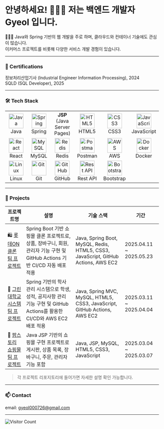 <h1>안녕하세요! 🙋🏻‍♀️ 저는 백엔드 개발자 Gyeol 입니다.</h1>

<p>👩🏻‍💻 Java와 Spring 기반의 웹 개발을 주로 하며, 클라우드와 컨테이너 기술에도 관심이 많습니다.<br>
이커머스 프로젝트를 비롯해 다양한 서비스 개발 경험이 있습니다.</p>

---

### 📜 Certifications
<p>정보처리산업기사 (Industrial Engineer Information Processing), 2024<br>
SQLD (SQL Developer), 2025</p>

---

<h3>🛠 Tech Stack</h3>

<table>
  <tr>
    <td align="center" width="96">
      <img src="https://skillicons.dev/icons?i=java" width="48" height="48" alt="Java" /><br>Java
    </td>
    <td align="center" width="96">
      <img src="https://skillicons.dev/icons?i=spring" width="48" height="48" alt="Spring" /><br>Spring
    </td>
    <td align="center" width="96">
      <strong>JSP</strong><br>(Java Server Pages)
    </td>
    <td align="center" width="96">
      <img src="https://skillicons.dev/icons?i=html" width="48" height="48" alt="HTML5" /><br>HTML5
    </td>
    <td align="center" width="96">
      <img src="https://skillicons.dev/icons?i=css" width="48" height="48" alt="CSS3" /><br>CSS3
    </td>
    <td align="center" width="96">
      <img src="https://techstack-generator.vercel.app/js-icon.svg" width="48" height="48" alt="JavaScript" /><br>JavaScript
    </td>
  </tr>
  <tr>
    <td align="center" width="96">
      <img src="https://skillicons.dev/icons?i=react" width="48" height="48" alt="React" /><br>React
    </td>
    <td align="center" width="96">
      <img src="https://skillicons.dev/icons?i=mysql" width="48" height="48" alt="MySQL" /><br>MySQL
    </td>
    <td align="center" width="96">
      <img src="https://skillicons.dev/icons?i=redis" width="48" height="48" alt="Redis" /><br>Redis
    </td>
    <td align="center" width="96">
      <img src="https://skillicons.dev/icons?i=postman" width="48" height="48" alt="Postman" /><br>Postman
    </td>
    <td align="center" width="96">
      <img src="https://skillicons.dev/icons?i=aws" width="48" height="48" alt="AWS" /><br>AWS
    </td>
    <td align="center" width="96">
      <img src="https://techstack-generator.vercel.app/docker-icon.svg" width="48" height="48" alt="Docker" /><br>Docker
    </td>
  </tr>
  <tr>
    <td align="center" width="96">
      <img src="https://skillicons.dev/icons?i=linux" width="48" height="48" alt="Linux" /><br>Linux
    </td>
    <td align="center" width="96">
      <img src="https://skillicons.dev/icons?i=git" width="48" height="48" alt="Git" /><br>Git
    </td>
    <td align="center" width="96">
      <img src="https://techstack-generator.vercel.app/github-icon.svg" width="48" height="48" alt="GitHub" /><br>GitHub
    </td>
    <td align="center" width="96">
      <img src="https://techstack-generator.vercel.app/restapi-icon.svg" width="48" height="48" alt="Rest API" /><br>Rest API
    </td>
    <td align="center" width="96">
      <img src="https://skillicons.dev/icons?i=bootstrap" width="48" height="48" alt="Bootstrap" /><br>Bootstrap
    </td>
    <!--
    <td align="center" width="96">
      <img src="https://cdn.simpleicons.org/elasticsearch/005571" width="48" height="48" alt="Elasticsearch" /><br>Elasticsearch
    </td>
    -->
  </tr>
</table>

---

### 🔗 Projects

| 프로젝트명 | 설명 | 기술 스택 | 기간 |
|-----------|------|-----------|------|
| 🛍 [롯데ON 클론 팀 프로젝트](https://github.com/Gyeol00/LotteON_clone_project) | Spring Boot 기반 쇼핑몰 클론 프로젝트로, 상품, 장바구니, 회원, 관리자 기능 구현 및 GitHub Actions 기반 CI/CD 자동 배포 적용 | Java, Spring Boot, MySQL, Redis, HTML5, CSS3, JavaScript, GitHub Actions, AWS EC2 | 2025.04.11 ~ 2025.05.23 |
| 🏫 [그린대학교 시스템 팀 프로젝트](https://github.com/Gyeol00/greenUniversity) | Spring 기반의 학사 관리 시스템으로 학생, 성적, 공지사항 관리 기능 구현 및 GitHub Actions를 활용한 CI/CD와 AWS EC2 배포 적용 | Java, Spring MVC, MySQL, HTML5, CSS3, JavaScript, GitHub Actions, AWS EC2 | 2025.03.11 ~ 2025.04.04 |
| 🛒 [팜스토리 쇼핑몰 팀 프로젝트](https://github.com/Gyeol00/farmStory) | Java JSP 기반의 쇼핑몰 구현 프로젝트로 게시판, 상품 목록, 장바구니, 주문, 관리자 기능 포함 | Java, JSP, MySQL, HTML5, CSS3, JavaScript | 2025.03.04 ~ 2025.03.07 |

> 각 프로젝트 리포지토리에 들어가면 자세한 설명 확인 가능합니다.
<!--
| 📦 [상품 검색 최적화 시스템 with Elasticsearch](https://github.com/Gyeol00/elasticsearch-project) | 쇼핑몰 상품 목록 데이터를 크롤링하여 MySQL에 저장하고, Logstash로 Elasticsearch에 자동 연동 후 Nori 형태소 분석기로 검색 정확도 개선. Kibana를 통해 데이터 시각화도 구현 | Java, Spring Boot, MySQL, Logstash, Elasticsearch, Kibana, HTML5, CSS3, JavaScript | 2025.05 ~ 진행 중 |
[이커머스 시스템](https://github.com/Gyeol00/ecommerce)  
[개인 포트폴리오 웹사이트](...)
-->
---

### 📫 Contact

email: gyeol000726@gmail.com  
<!--[LinkedIn](https://linkedin.com/in/...)-->

---

![Visitor Count](https://profile-counter.glitch.me/Gyeol00/count.svg)
